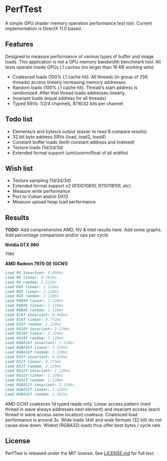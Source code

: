 # PerfTest

A simple GPU shader memory operation performance test tool. Current implementation is DirectX 11.0 based.

## Features

Designed to measure performance of various types of buffer and image loads. This application is not a GPU memory bandwidth benchmark tool. All tests operate inside GPUs L1 caches (no larger than 16 KB working sets). 

- Coalesced loads (100% L1 cache hit). All threads (in group of 256 threads) access linearly increasing memory addresses.
- Random loads (100% L1 cache hit). Thread's start address is randomized. After that thread loads addresses linearly.
- Invariant loads (equal address for all threads)
- Typed SRVs: 1/2/4 channels, 8/16/32 bits per channel

## Todo list

- Elements/s and bytes/s output (easier to read & compare results)
- 32 bit byte address SRVs (load, load2, load4)
- Constant buffer loads (both constant address and indexed)
- Texture loads (1d/2d/3d)
- Extended format support (uint/unorm/float of all widths)

## Wish list

- Texture sampling (1d/2d/3d)
- Extended format support v2 (R10G10B10, R11G11B10f, etc)
- Measure write performance
- Port to Vulkan and/or DX12
- Measure upload heap load performance

## Results

**TODO:** Add comprehensive AMD, NV & Intel results here. Add some graphs. Add percentage comparison and/or ops per cycle.

**Nvidia GTX 980**
```markdown
TODO
```

**AMD Radeon 7970 GE (GCN1)**
```markdown
Load R8 invariant: 0.690ms
Load R8 linear: 0.791ms
Load R8 random: 2.125ms
Load RG8 linear: 2.120ms
Load RG8 linear: 2.120ms
Load RG8 random: 2.120ms
Load RGBA8 linear: 2.120ms
Load RGBA8 linear: 2.120ms
Load RGBA8 random: 2.120ms
Load R16f invariant: 0.668ms
Load R16f linear: 0.772ms
Load R16f random: 2.120ms
Load RG16f invariant: 2.120ms
Load RG16f linear: 2.120ms
Load RG16f random: 2.120ms
Load RGBA16f invariant: 2.120ms
Load RGBA16f linear: 2.120ms
Load RGBA16f random: 2.120ms
Load R32f invariant: 0.669ms
Load R32f linear: 0.775ms
Load R32f random: 2.120ms
Load RG32f invariant: 2.120ms
Load RG32f linear: 2.120ms
Load RG32f random: 2.120ms
Load RGBA32f invariant: 2.120ms
Load RGBA32f linear: 2.120ms
Load RGBA32f random: 2.385ms
```

AMD GCN1 coalesces 1d typed reads only. Linear access pattern (next thread in wave always addresses next element) and invariant access (each thread in wave access same location) coalesce. Coalesced load performance is around 3x. Wide loads (4d) and wide formats (32 bit) do not cause slow down. Widest (RGBA32) loads thus offer best bytes / cycle rate.


## License

PerfTest is released under the MIT license. See [LICENSE.md](LICENSE.md) for full text.
